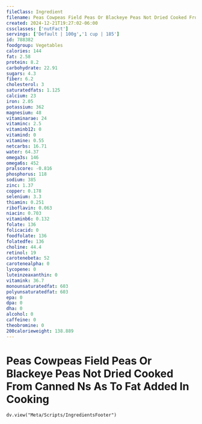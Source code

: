 ```yaml
---
fileClass: Ingredient
filename: Peas Cowpeas Field Peas Or Blackeye Peas Not Dried Cooked From Canned Ns As To Fat Added In Cooking
created: 2024-12-21T19:27:02-06:00
cssclasses: ['nutFact']
servings: ['Default | 100g','1 cup | 185']
id: 788382
foodgroup: Vegetables
calories: 144
fat: 2.58
protein: 8.2
carbohydrate: 22.91
sugars: 4.3
fiber: 6.2
cholesterol: 3
saturatedfats: 1.125
calcium: 23
iron: 2.05
potassium: 362
magnesium: 48
vitaminarae: 24
vitaminc: 2.5
vitaminb12: 0
vitamind: 0
vitamine: 0.55
netcarbs: 16.71
water: 64.37
omega3s: 146
omega6s: 452
pralscore: -0.816
phosphorus: 118
sodium: 385
zinc: 1.37
copper: 0.178
selenium: 3.3
thiamin: 0.251
riboflavin: 0.063
niacin: 0.703
vitaminb6: 0.132
folate: 136
folicacid: 0
foodfolate: 136
folatedfe: 136
choline: 44.4
retinol: 19
carotenebeta: 52
carotenealpha: 0
lycopene: 0
luteinzeaxanthin: 0
vitamink: 36.7
monounsaturatedfat: 603
polyunsaturatedfat: 603
epa: 0
dpa: 0
dha: 0
alcohol: 0
caffeine: 0
theobromine: 0
200calorieweight: 138.889
---
```


# Peas Cowpeas Field Peas Or Blackeye Peas Not Dried Cooked From Canned Ns As To Fat Added In Cooking

```dataviewjs
dv.view("Meta/Scripts/IngredientsFooter")
```